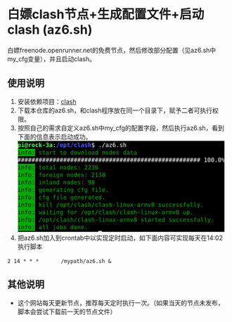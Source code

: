 # 白嫖clash节点+生成配置文件+启动clash  (az6.sh)
白嫖freenode.openrunner.net的免费节点，然后修改部分配置（见az6.sh中my_cfg变量），并且启动clash。

## 使用说明
1. 安装依赖项目：[clash](https://github.com/Dreamacro/clash)
2. 下载本仓库的az6.sh，和clash程序放在同一个目录下，赋予二者可执行权限。
3. 按照自己的需求自定义az6.sh中my_cfg的配置字段，然后执行az6.sh，看到下面的信息表示启动成功。
![Image](pic.png)
4. 把az6.sh加入到crontab中以实现定时启动，如下面内容可实现每天在14:02执行脚本

```2 14 * * *       /mypath/az6.sh &```

## 其他说明
- 这个网站每天更新节点，推荐每天定时执行一次。（如果当天的节点未发布，脚本会尝试下载前一天的节点文件）
